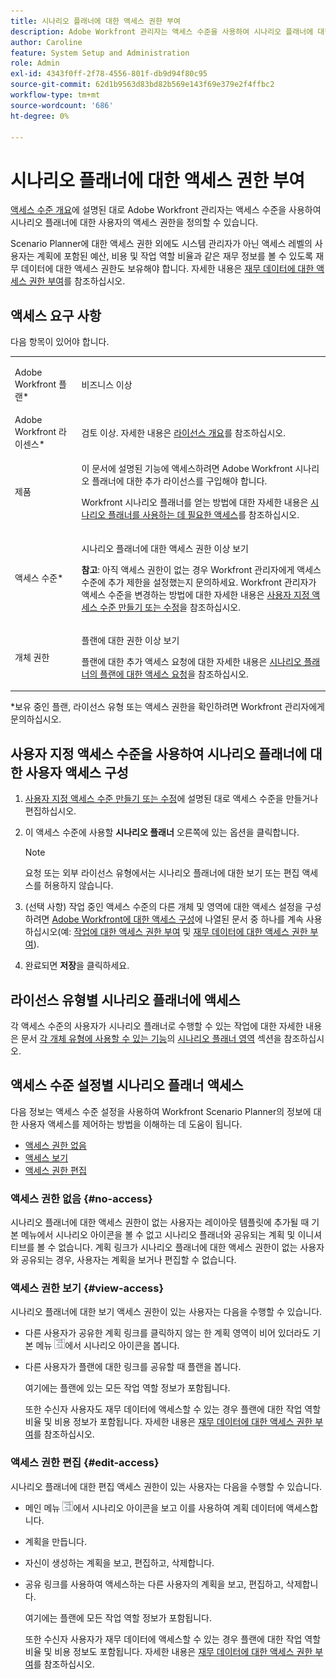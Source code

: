 ```yaml
---
title: 시나리오 플래너에 대한 액세스 권한 부여
description: Adobe Workfront 관리자는 액세스 수준을 사용하여 시나리오 플래너에 대한 사용자의 액세스 권한을 정의할 수 있습니다.
author: Caroline
feature: System Setup and Administration
role: Admin
exl-id: 4343f0ff-2f78-4556-801f-db9d94f80c95
source-git-commit: 62d1b9563d83bd82b569e143f69e379e2f4ffbc2
workflow-type: tm+mt
source-wordcount: '686'
ht-degree: 0%

---
```


# 시나리오 플래너에 대한 액세스 권한 부여

[액세스 수준 개요](../../../administration-and-setup/add-users/access-levels-and-object-permissions/access-levels-overview.md)에 설명된 대로 Adobe Workfront 관리자는 액세스 수준을 사용하여 시나리오 플래너에 대한 사용자의 액세스 권한을 정의할 수 있습니다.

Scenario Planner에 대한 액세스 권한 외에도 시스템 관리자가 아닌 액세스 레벨의 사용자는 계획에 포함된 예산, 비용 및 작업 역할 비율과 같은 재무 정보를 볼 수 있도록 재무 데이터에 대한 액세스 권한도 보유해야 합니다. 자세한 내용은 [재무 데이터에 대한 액세스 권한 부여](../../../administration-and-setup/add-users/configure-and-grant-access/grant-access-financial.md)를 참조하십시오.

## 액세스 요구 사항

다음 항목이 있어야 합니다.

<table style="table-layout:auto"> 
 <col> 
 <col> 
 <tbody> 
  <tr> 
   <td role="rowheader"> <p>Adobe Workfront 플랜*</p> </td> 
   <td>비즈니스 이상</td> 
  </tr> 
  <tr> 
   <td role="rowheader">Adobe Workfront 라이센스*</td> 
   <td> <p>검토 이상. 자세한 내용은 <a href="../../../administration-and-setup/add-users/access-levels-and-object-permissions/wf-licenses.md" class="MCXref xref" data-mc-variable-override="">라이선스 개요</a>를 참조하십시오.</p> </td> 
  </tr> 
  <tr> 
   <td role="rowheader">제품</td> 
   <td> <p>이 문서에 설명된 기능에 액세스하려면 Adobe Workfront 시나리오 플래너에 대한 추가 라이선스를 구입해야 합니다.</p> <p>Workfront 시나리오 플래너를 얻는 방법에 대한 자세한 내용은 <a href="../../../scenario-planner/access-needed-to-use-sp.md" class="MCXref xref" data-mc-variable-override="">시나리오 플래너를 사용하는 데 필요한 액세스</a>를 참조하십시오. </p> </td> 
  </tr> 
  <tr> 
   <td role="rowheader">액세스 수준*</td> 
   <td> <p>시나리오 플래너에 대한 액세스 권한 이상 보기</p> <p><b>참고</b>: 아직 액세스 권한이 없는 경우 Workfront 관리자에게 액세스 수준에 추가 제한을 설정했는지 문의하세요. Workfront 관리자가 액세스 수준을 변경하는 방법에 대한 자세한 내용은 <a href="../../../administration-and-setup/add-users/configure-and-grant-access/create-modify-access-levels.md" class="MCXref xref" data-mc-variable-override="">사용자 지정 액세스 수준 만들기 또는 수정</a>을 참조하십시오.</p> </td> 
  </tr> 
  <tr data-mc-conditions=""> 
   <td role="rowheader"> <p>개체 권한</p> </td> 
   <td> <p>플랜에 대한 권한 이상 보기</p> <p>플랜에 대한 추가 액세스 요청에 대한 자세한 내용은 <a href="../../../scenario-planner/request-access-to-plan.md" class="MCXref xref" data-mc-variable-override="">시나리오 플래너의 플랜에 대한 액세스 요청</a>을 참조하십시오.</p> </td> 
  </tr> 
 </tbody> 
</table>

&#42;보유 중인 플랜, 라이선스 유형 또는 액세스 권한을 확인하려면 Workfront 관리자에게 문의하십시오.

## 사용자 지정 액세스 수준을 사용하여 시나리오 플래너에 대한 사용자 액세스 구성

1. [사용자 지정 액세스 수준 만들기 또는 수정](../../../administration-and-setup/add-users/configure-and-grant-access/create-modify-access-levels.md)에 설명된 대로 액세스 수준을 만들거나 편집하십시오.
1. 이 액세스 수준에 사용할 **시나리오 플래너** 오른쪽에 있는 옵션을 클릭합니다.

   >[!NOTE]
   >
   >요청 또는 외부 라이선스 유형에서는 시나리오 플래너에 대한 보기 또는 편집 액세스를 허용하지 않습니다.

1. (선택 사항) 작업 중인 액세스 수준의 다른 개체 및 영역에 대한 액세스 설정을 구성하려면 [Adobe Workfront에 대한 액세스 구성](../../../administration-and-setup/add-users/configure-and-grant-access/configure-access.md)에 나열된 문서 중 하나를 계속 사용하십시오(예: [작업에 대한 액세스 권한 부여](../../../administration-and-setup/add-users/configure-and-grant-access/grant-access-tasks.md) 및 [재무 데이터에 대한 액세스 권한 부여](../../../administration-and-setup/add-users/configure-and-grant-access/grant-access-financial.md)).
1. 완료되면 **저장**&#x200B;을 클릭하세요.

## 라이선스 유형별 시나리오 플래너에 액세스

각 액세스 수준의 사용자가 시나리오 플래너로 수행할 수 있는 작업에 대한 자세한 내용은 문서 [각 개체 유형에 사용할 수 있는 기능](../../../administration-and-setup/add-users/access-levels-and-object-permissions/functionality-available-for-each-object-type.md)의 [시나리오 플래너 영역](../../../administration-and-setup/add-users/access-levels-and-object-permissions/functionality-available-for-each-object-type.md#scenario) 섹션을 참조하십시오.

## 액세스 수준 설정별 시나리오 플래너 액세스

다음 정보는 액세스 수준 설정을 사용하여 Workfront Scenario Planner의 정보에 대한 사용자 액세스를 제어하는 방법을 이해하는 데 도움이 됩니다.

* [액세스 권한 없음](#no-access)
* [액세스 보기](#view-access)
* [액세스 권한 편집](#edit-access)

### 액세스 권한 없음 {#no-access}

시나리오 플래너에 대한 액세스 권한이 없는 사용자는 레이아웃 템플릿에 추가될 때 기본 메뉴에서 시나리오 아이콘을 볼 수 없고 시나리오 플래너와 공유되는 계획 및 이니셔티브를 볼 수 없습니다. 계획 링크가 시나리오 플래너에 대한 액세스 권한이 없는 사용자와 공유되는 경우, 사용자는 계획을 보거나 편집할 수 없습니다.

### 액세스 권한 보기 {#view-access}

시나리오 플래너에 대한 보기 액세스 권한이 있는 사용자는 다음을 수행할 수 있습니다.

* 다른 사용자가 공유한 계획 링크를 클릭하지 않는 한 계획 영역이 비어 있더라도 기본 메뉴 ![](assets/esp-icon-in-main-menu.png)에서 시나리오 아이콘을 봅니다.
* 다른 사용자가 플랜에 대한 링크를 공유할 때 플랜을 봅니다.

  여기에는 플랜에 있는 모든 작업 역할 정보가 포함됩니다.

  또한 수신자 사용자도 재무 데이터에 액세스할 수 있는 경우 플랜에 대한 작업 역할 비율 및 비용 정보가 포함됩니다. 자세한 내용은 [재무 데이터에 대한 액세스 권한 부여](../../../administration-and-setup/add-users/configure-and-grant-access/grant-access-financial.md)를 참조하십시오.

### 액세스 권한 편집 {#edit-access}

시나리오 플래너에 대한 편집 액세스 권한이 있는 사용자는 다음을 수행할 수 있습니다.

* 메인 메뉴 ![](assets/esp-icon-in-main-menu.png)에서 시나리오 아이콘을 보고 이를 사용하여 계획 데이터에 액세스합니다.
* 계획을 만듭니다.
* 자신이 생성하는 계획을 보고, 편집하고, 삭제합니다.
* 공유 링크를 사용하여 액세스하는 다른 사용자의 계획을 보고, 편집하고, 삭제합니다.

  여기에는 플랜에 모든 작업 역할 정보가 포함됩니다.

  또한 수신자 사용자가 재무 데이터에 액세스할 수 있는 경우 플랜에 대한 작업 역할 비율 및 비용 정보도 포함됩니다. 자세한 내용은 [재무 데이터에 대한 액세스 권한 부여](../../../administration-and-setup/add-users/configure-and-grant-access/grant-access-financial.md)를 참조하십시오.
